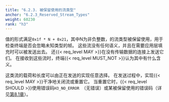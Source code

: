 ```yaml
---
title: "6.2.3. 被保留使用的流类型"
anchor: "6.2.3_Reserved_Stream_Types"
weight: 60230
rank: "h3"
---
```


值的形式满足`0x1f * N + 0x21`，其中N为非负整数，的流类型被保留使用，用于检查终端是否会忽略未知类型的帧。
这些流没有任何语义，并且在需要应用层填充时可以被发送出去。
还{{< req_level MAY >}}在没有传输数据的连接上发送它们。
在接收到这些流时，终端{{< req_level MUST_NOT >}}认为其中有什么含义。

这类流的载荷和长度可以由正在发送的实现任意选择。
在发送过程中，实现{{< req_level MAY >}}干净地关闭流或重置它。
当重置它时，{{< req_level SHOULD >}}使用错误码`H3_NO_ERROR `（无错误）或某被保留使用的错误码（详见[第8.1章](#8.1_HTTP3_Error_Codes)）。
